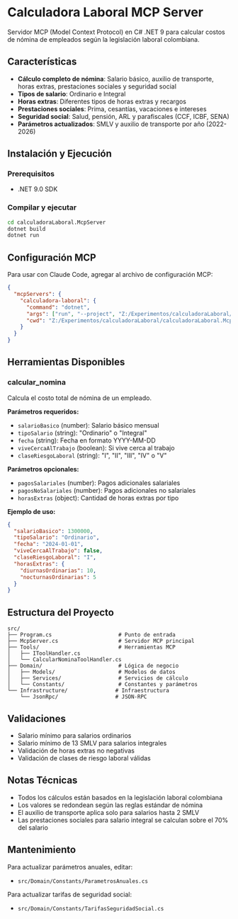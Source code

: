 # Calculadora Laboral MCP Server

Servidor MCP (Model Context Protocol) en C# .NET 9 para calcular costos de nómina de empleados según la legislación laboral colombiana.

## Características

- **Cálculo completo de nómina**: Salario básico, auxilio de transporte, horas extras, prestaciones sociales y seguridad social
- **Tipos de salario**: Ordinario e Integral
- **Horas extras**: Diferentes tipos de horas extras y recargos
- **Prestaciones sociales**: Prima, cesantías, vacaciones e intereses
- **Seguridad social**: Salud, pensión, ARL y parafiscales (CCF, ICBF, SENA)
- **Parámetros actualizados**: SMLV y auxilio de transporte por año (2022-2026)

## Instalación y Ejecución

### Prerequisitos
- .NET 9.0 SDK

### Compilar y ejecutar
```bash
cd calculadoraLaboral.McpServer
dotnet build
dotnet run
```

## Configuración MCP

Para usar con Claude Code, agregar al archivo de configuración MCP:

```json
{
  "mcpServers": {
    "calculadora-laboral": {
      "command": "dotnet",
      "args": ["run", "--project", "Z:/Experimentos/calculadoraLaboral/calculadoraLaboral.McpServer"],
      "cwd": "Z:/Experimentos/calculadoraLaboral/calculadoraLaboral.McpServer"
    }
  }
}
```

## Herramientas Disponibles

### calcular_nomina

Calcula el costo total de nómina de un empleado.

**Parámetros requeridos:**
- `salarioBasico` (number): Salario básico mensual
- `tipoSalario` (string): "Ordinario" o "Integral"
- `fecha` (string): Fecha en formato YYYY-MM-DD
- `viveCercaAlTrabajo` (boolean): Si vive cerca al trabajo
- `claseRiesgoLaboral` (string): "I", "II", "III", "IV" o "V"

**Parámetros opcionales:**
- `pagosSalariales` (number): Pagos adicionales salariales
- `pagosNoSalariales` (number): Pagos adicionales no salariales
- `horasExtras` (object): Cantidad de horas extras por tipo

**Ejemplo de uso:**
```json
{
  "salarioBasico": 1300000,
  "tipoSalario": "Ordinario",
  "fecha": "2024-01-01",
  "viveCercaAlTrabajo": false,
  "claseRiesgoLaboral": "I",
  "horasExtras": {
    "diurnasOrdinarias": 10,
    "nocturnasOrdinarias": 5
  }
}
```

## Estructura del Proyecto

```
src/
├── Program.cs                     # Punto de entrada
├── McpServer.cs                   # Servidor MCP principal
├── Tools/                         # Herramientas MCP
│   ├── IToolHandler.cs
│   └── CalcularNominaToolHandler.cs
├── Domain/                        # Lógica de negocio
│   ├── Models/                    # Modelos de datos
│   ├── Services/                  # Servicios de cálculo
│   └── Constants/                 # Constantes y parámetros
└── Infrastructure/               # Infraestructura
    └── JsonRpc/                  # JSON-RPC
```

## Validaciones

- Salario mínimo para salarios ordinarios
- Salario mínimo de 13 SMLV para salarios integrales
- Validación de horas extras no negativas
- Validación de clases de riesgo laboral válidas

## Notas Técnicas

- Todos los cálculos están basados en la legislación laboral colombiana
- Los valores se redondean según las reglas estándar de nómina
- El auxilio de transporte aplica solo para salarios hasta 2 SMLV
- Las prestaciones sociales para salario integral se calculan sobre el 70% del salario

## Mantenimiento

Para actualizar parámetros anuales, editar:
- `src/Domain/Constants/ParametrosAnuales.cs`

Para actualizar tarifas de seguridad social:
- `src/Domain/Constants/TarifasSeguridadSocial.cs`